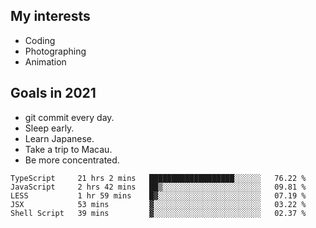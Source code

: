## My interests

- Coding
- Photographing
- Animation

## Goals in 2021

- git commit every day.
- Sleep early.
- Learn Japanese.
- Take a trip to Macau.
- Be more concentrated.

<!--START_SECTION:waka-->
```text
TypeScript     21 hrs 2 mins   ███████████████████░░░░░░   76.22 % 
JavaScript     2 hrs 42 mins   ██▒░░░░░░░░░░░░░░░░░░░░░░   09.81 % 
LESS           1 hr 59 mins    █▓░░░░░░░░░░░░░░░░░░░░░░░   07.19 % 
JSX            53 mins         ▓░░░░░░░░░░░░░░░░░░░░░░░░   03.22 % 
Shell Script   39 mins         ▓░░░░░░░░░░░░░░░░░░░░░░░░   02.37 % 
```
<!--END_SECTION:waka-->
